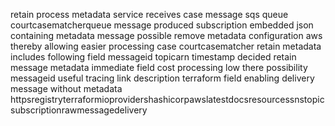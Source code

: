 retain process metadata service receives case message sqs queue courtcasematcherqueue message produced subscription embedded json containing metadata message possible remove metadata configuration aws thereby allowing easier processing case courtcasematcher retain metadata includes following field messageid topicarn timestamp decided retain message metadata immediate field cost processing low there possibility messageid useful tracing link description terraform field enabling delivery message without metadata httpsregistryterraformioprovidershashicorpawslatestdocsresourcessnstopicsubscriptionrawmessagedelivery